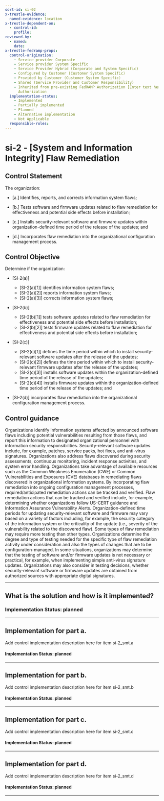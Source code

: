 ```yaml
---
sort-id: si-02
x-trestle-evidence:
  named-evidence: location
x-trestle-dependent-on:
  - control-id:
    profile:
reviewed-by:
  - named:
    date:
x-trestle-fedramp-props:
  control-origination:
    - Service provider Corporate
    - Service provider System Specific
    - Service Provider Hybrid (Corporate and System Specific)
    - Configured by Customer (Customer System Specific)
    - Provided by Customer (Customer System Specific)
    - Shared (Service Provider and Customer Responsibility)
    - Inherited from pre-existing FedRAMP Authorization [Enter text here], Date of
      Authorization
  implementation-status:
    - Implemented
    - Partially implemented
    - Planned
    - Alternative implementation
    - Not Applicable
  responsible-roles:
---
```


# si-2 - \[System and Information Integrity\] Flaw Remediation

## Control Statement

The organization:

- \[a.\] Identifies, reports, and corrects information system flaws;

- \[b.\] Tests software and firmware updates related to flaw remediation for effectiveness and potential side effects before installation;

- \[c.\] Installs security-relevant software and firmware updates within organization-defined time period of the release of the updates; and

- \[d.\] Incorporates flaw remediation into the organizational configuration management process.

## Control Objective

Determine if the organization:

- \[SI-2(a)\]

  - \[SI-2(a)[1]\] identifies information system flaws;
  - \[SI-2(a)[2]\] reports information system flaws;
  - \[SI-2(a)[3]\] corrects information system flaws;

- \[SI-2(b)\]

  - \[SI-2(b)[1]\] tests software updates related to flaw remediation for effectiveness and potential side effects before installation;
  - \[SI-2(b)[2]\] tests firmware updates related to flaw remediation for effectiveness and potential side effects before installation;

- \[SI-2(c)\]

  - \[SI-2(c)[1]\] defines the time period within which to install security-relevant software updates after the release of the updates;
  - \[SI-2(c)[2]\] defines the time period within which to install security-relevant firmware updates after the release of the updates;
  - \[SI-2(c)[3]\] installs software updates within the organization-defined time period of the release of the updates;
  - \[SI-2(c)[4]\] installs firmware updates within the organization-defined time period of the release of the updates; and

- \[SI-2(d)\] incorporates flaw remediation into the organizational configuration management process.

## Control guidance

Organizations identify information systems affected by announced software flaws including potential vulnerabilities resulting from those flaws, and report this information to designated organizational personnel with information security responsibilities. Security-relevant software updates include, for example, patches, service packs, hot fixes, and anti-virus signatures. Organizations also address flaws discovered during security assessments, continuous monitoring, incident response activities, and system error handling. Organizations take advantage of available resources such as the Common Weakness Enumeration (CWE) or Common Vulnerabilities and Exposures (CVE) databases in remediating flaws discovered in organizational information systems. By incorporating flaw remediation into ongoing configuration management processes, required/anticipated remediation actions can be tracked and verified. Flaw remediation actions that can be tracked and verified include, for example, determining whether organizations follow US-CERT guidance and Information Assurance Vulnerability Alerts. Organization-defined time periods for updating security-relevant software and firmware may vary based on a variety of factors including, for example, the security category of the information system or the criticality of the update (i.e., severity of the vulnerability related to the discovered flaw). Some types of flaw remediation may require more testing than other types. Organizations determine the degree and type of testing needed for the specific type of flaw remediation activity under consideration and also the types of changes that are to be configuration-managed. In some situations, organizations may determine that the testing of software and/or firmware updates is not necessary or practical, for example, when implementing simple anti-virus signature updates. Organizations may also consider in testing decisions, whether security-relevant software or firmware updates are obtained from authorized sources with appropriate digital signatures.

______________________________________________________________________

## What is the solution and how is it implemented?

### Implementation Status: planned

______________________________________________________________________

## Implementation for part a.

Add control implementation description here for item si-2_smt.a

#### Implementation Status: planned

______________________________________________________________________

## Implementation for part b.

Add control implementation description here for item si-2_smt.b

#### Implementation Status: planned

______________________________________________________________________

## Implementation for part c.

Add control implementation description here for item si-2_smt.c

#### Implementation Status: planned

______________________________________________________________________

## Implementation for part d.

Add control implementation description here for item si-2_smt.d

#### Implementation Status: planned

______________________________________________________________________
